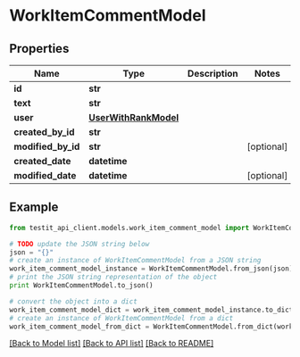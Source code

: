 # WorkItemCommentModel


## Properties
Name | Type | Description | Notes
------------ | ------------- | ------------- | -------------
**id** | **str** |  | 
**text** | **str** |  | 
**user** | [**UserWithRankModel**](UserWithRankModel.md) |  | 
**created_by_id** | **str** |  | 
**modified_by_id** | **str** |  | [optional] 
**created_date** | **datetime** |  | 
**modified_date** | **datetime** |  | [optional] 

## Example

```python
from testit_api_client.models.work_item_comment_model import WorkItemCommentModel

# TODO update the JSON string below
json = "{}"
# create an instance of WorkItemCommentModel from a JSON string
work_item_comment_model_instance = WorkItemCommentModel.from_json(json)
# print the JSON string representation of the object
print WorkItemCommentModel.to_json()

# convert the object into a dict
work_item_comment_model_dict = work_item_comment_model_instance.to_dict()
# create an instance of WorkItemCommentModel from a dict
work_item_comment_model_from_dict = WorkItemCommentModel.from_dict(work_item_comment_model_dict)
```
[[Back to Model list]](../README.md#documentation-for-models) [[Back to API list]](../README.md#documentation-for-api-endpoints) [[Back to README]](../README.md)


